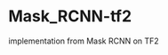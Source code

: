 # Mask_RCNN-tf2
 
implementation from <a url=https://github.com/matterport/Mask_RCNN>Mask RCNN</a> on TF2
